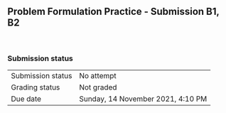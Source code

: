 <h2>Problem Formulation Practice - Submission B1, B2</h2> <br />

<h3>Submission status</h3><table>
<tbody><tr>
<td>Submission status</td>
<td>No attempt</td>
</tr>
<tr>
<td>Grading status</td>
<td>Not graded</td>
</tr>
<tr>
<td>Due date</td>
<td>Sunday, 14 November 2021, 4:10 PM</td>
</tr>

</tbody>
</table>



